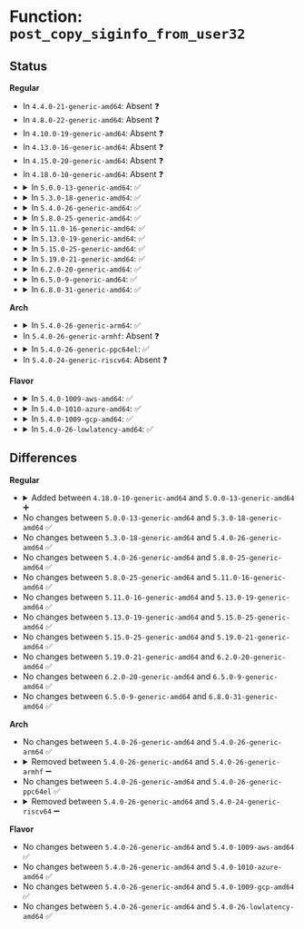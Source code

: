 # Function: <code>post_copy_siginfo_from_user32</code>

## Status
<b>Regular</b>
<ul>
<li>
In <code>4.4.0-21-generic-amd64</code>: Absent ❓
</li>
<li>
In <code>4.8.0-22-generic-amd64</code>: Absent ❓
</li>
<li>
In <code>4.10.0-19-generic-amd64</code>: Absent ❓
</li>
<li>
In <code>4.13.0-16-generic-amd64</code>: Absent ❓
</li>
<li>
In <code>4.15.0-20-generic-amd64</code>: Absent ❓
</li>
<li>
In <code>4.18.0-10-generic-amd64</code>: Absent ❓
</li>
<li>
<details>
<summary>In <code>5.0.0-13-generic-amd64</code>: ✅</summary>

```c
int post_copy_siginfo_from_user32(kernel_siginfo_t * to, const struct compat_siginfo * from)
```

```json
{
  "name": "post_copy_siginfo_from_user32",
  "collision_type": "Unique Static",
  "inline_type": "No",
  "funcs": [
    {
      "addr": 18446744071579541552,
      "name": "post_copy_siginfo_from_user32",
      "external": false,
      "loc": "kernel/signal.c:3195",
      "file": "kernel/signal.c",
      "inline": "seen, unknown",
      "caller_inline": [],
      "caller_func": [
        "kernel/signal.c:copy_siginfo_from_user32",
        "kernel/signal.c:__copy_siginfo_from_user32"
      ]
    }
  ],
  "symbols": [
    {
      "addr": 18446744071579541552,
      "name": "post_copy_siginfo_from_user32",
      "section": ".text",
      "bind": "STB_LOCAL",
      "size": 430
    }
  ]
}
```
</details>
</li>
<li>
<details>
<summary>In <code>5.3.0-18-generic-amd64</code>: ✅</summary>

```c
int post_copy_siginfo_from_user32(kernel_siginfo_t * to, const struct compat_siginfo * from)
```

```json
{
  "name": "post_copy_siginfo_from_user32",
  "collision_type": "Unique Static",
  "inline_type": "No",
  "funcs": [
    {
      "addr": 18446744071579562160,
      "name": "post_copy_siginfo_from_user32",
      "external": false,
      "loc": "kernel/signal.c:3324",
      "file": "kernel/signal.c",
      "inline": "seen, unknown",
      "caller_inline": [],
      "caller_func": [
        "kernel/signal.c:copy_siginfo_from_user32",
        "kernel/signal.c:__copy_siginfo_from_user32"
      ]
    }
  ],
  "symbols": [
    {
      "addr": 18446744071579562160,
      "name": "post_copy_siginfo_from_user32",
      "section": ".text",
      "bind": "STB_LOCAL",
      "size": 441
    }
  ]
}
```
</details>
</li>
<li>
<details>
<summary>In <code>5.4.0-26-generic-amd64</code>: ✅</summary>

```c
int post_copy_siginfo_from_user32(kernel_siginfo_t * to, const struct compat_siginfo * from)
```

```json
{
  "name": "post_copy_siginfo_from_user32",
  "collision_type": "Unique Static",
  "inline_type": "No",
  "funcs": [
    {
      "addr": 18446744071579588304,
      "name": "post_copy_siginfo_from_user32",
      "external": false,
      "loc": "kernel/signal.c:3329",
      "file": "kernel/signal.c",
      "inline": "seen, unknown",
      "caller_inline": [],
      "caller_func": [
        "kernel/signal.c:copy_siginfo_from_user32",
        "kernel/signal.c:__copy_siginfo_from_user32"
      ]
    }
  ],
  "symbols": [
    {
      "addr": 18446744071579588304,
      "name": "post_copy_siginfo_from_user32",
      "section": ".text",
      "bind": "STB_LOCAL",
      "size": 441
    }
  ]
}
```
</details>
</li>
<li>
<details>
<summary>In <code>5.8.0-25-generic-amd64</code>: ✅</summary>

```c
int post_copy_siginfo_from_user32(kernel_siginfo_t * to, const struct compat_siginfo * from)
```

```json
{
  "name": "post_copy_siginfo_from_user32",
  "collision_type": "Unique Static",
  "inline_type": "No",
  "funcs": [
    {
      "addr": 18446744071579613824,
      "name": "post_copy_siginfo_from_user32",
      "external": false,
      "loc": "kernel/signal.c:3347",
      "file": "kernel/signal.c",
      "inline": "seen, unknown",
      "caller_inline": [],
      "caller_func": [
        "kernel/signal.c:copy_siginfo_from_user32",
        "kernel/signal.c:__copy_siginfo_from_user32"
      ]
    }
  ],
  "symbols": [
    {
      "addr": 18446744071579613824,
      "name": "post_copy_siginfo_from_user32",
      "section": ".text",
      "bind": "STB_LOCAL",
      "size": 441
    }
  ]
}
```
</details>
</li>
<li>
<details>
<summary>In <code>5.11.0-16-generic-amd64</code>: ✅</summary>

```c
int post_copy_siginfo_from_user32(kernel_siginfo_t * to, const struct compat_siginfo * from)
```

```json
{
  "name": "post_copy_siginfo_from_user32",
  "collision_type": "Unique Static",
  "inline_type": "No",
  "funcs": [
    {
      "addr": 18446744071579594048,
      "name": "post_copy_siginfo_from_user32",
      "external": false,
      "loc": "kernel/signal.c:3367",
      "file": "kernel/signal.c",
      "inline": "seen, unknown",
      "caller_inline": [],
      "caller_func": [
        "kernel/signal.c:copy_siginfo_from_user32",
        "kernel/signal.c:__copy_siginfo_from_user32"
      ]
    }
  ],
  "symbols": [
    {
      "addr": 18446744071579594048,
      "name": "post_copy_siginfo_from_user32",
      "section": ".text",
      "bind": "STB_LOCAL",
      "size": 441
    }
  ]
}
```
</details>
</li>
<li>
<details>
<summary>In <code>5.13.0-19-generic-amd64</code>: ✅</summary>

```c
int post_copy_siginfo_from_user32(kernel_siginfo_t * to, const struct compat_siginfo * from)
```

```json
{
  "name": "post_copy_siginfo_from_user32",
  "collision_type": "Unique Static",
  "inline_type": "No",
  "funcs": [
    {
      "addr": 18446744071579599616,
      "name": "post_copy_siginfo_from_user32",
      "external": false,
      "loc": "kernel/signal.c:3392",
      "file": "kernel/signal.c",
      "inline": "seen, unknown",
      "caller_inline": [],
      "caller_func": [
        "kernel/signal.c:copy_siginfo_from_user32",
        "kernel/signal.c:__copy_siginfo_from_user32"
      ]
    }
  ],
  "symbols": [
    {
      "addr": 18446744071579599616,
      "name": "post_copy_siginfo_from_user32",
      "section": ".text",
      "bind": "STB_LOCAL",
      "size": 502
    }
  ]
}
```
</details>
</li>
<li>
<details>
<summary>In <code>5.15.0-25-generic-amd64</code>: ✅</summary>

```c
int post_copy_siginfo_from_user32(kernel_siginfo_t * to, const struct compat_siginfo * from)
```

```json
{
  "name": "post_copy_siginfo_from_user32",
  "collision_type": "Unique Static",
  "inline_type": "No",
  "funcs": [
    {
      "addr": 18446744071579674608,
      "name": "post_copy_siginfo_from_user32",
      "external": false,
      "loc": "kernel/signal.c:3480",
      "file": "kernel/signal.c",
      "inline": "seen, unknown",
      "caller_inline": [],
      "caller_func": [
        "kernel/signal.c:copy_siginfo_from_user32",
        "kernel/signal.c:__copy_siginfo_from_user32"
      ]
    }
  ],
  "symbols": [
    {
      "addr": 18446744071579674608,
      "name": "post_copy_siginfo_from_user32",
      "section": ".text",
      "bind": "STB_LOCAL",
      "size": 502
    }
  ]
}
```
</details>
</li>
<li>
<details>
<summary>In <code>5.19.0-21-generic-amd64</code>: ✅</summary>

```c
int post_copy_siginfo_from_user32(kernel_siginfo_t * to, const struct compat_siginfo * from)
```

```json
{
  "name": "post_copy_siginfo_from_user32",
  "collision_type": "Unique Static",
  "inline_type": "No",
  "funcs": [
    {
      "addr": 18446744071579771232,
      "name": "post_copy_siginfo_from_user32",
      "external": false,
      "loc": "kernel/signal.c:3461",
      "file": "kernel/signal.c",
      "inline": "seen, unknown",
      "caller_inline": [],
      "caller_func": [
        "kernel/signal.c:copy_siginfo_from_user32",
        "kernel/signal.c:__copy_siginfo_from_user32"
      ]
    }
  ],
  "symbols": [
    {
      "addr": 18446744071579771232,
      "name": "post_copy_siginfo_from_user32",
      "section": ".text",
      "bind": "STB_LOCAL",
      "size": 475
    }
  ]
}
```
</details>
</li>
<li>
<details>
<summary>In <code>6.2.0-20-generic-amd64</code>: ✅</summary>

```c
int post_copy_siginfo_from_user32(kernel_siginfo_t * to, const struct compat_siginfo * from)
```

```json
{
  "name": "post_copy_siginfo_from_user32",
  "collision_type": "Unique Static",
  "inline_type": "No",
  "funcs": [
    {
      "addr": 18446744071579903232,
      "name": "post_copy_siginfo_from_user32",
      "external": false,
      "loc": "kernel/signal.c:3463",
      "file": "kernel/signal.c",
      "inline": "seen, unknown",
      "caller_inline": [],
      "caller_func": [
        "kernel/signal.c:copy_siginfo_from_user32",
        "kernel/signal.c:__copy_siginfo_from_user32"
      ]
    }
  ],
  "symbols": [
    {
      "addr": 18446744071579903232,
      "name": "post_copy_siginfo_from_user32",
      "section": ".text",
      "bind": "STB_LOCAL",
      "size": 475
    }
  ]
}
```
</details>
</li>
<li>
<details>
<summary>In <code>6.5.0-9-generic-amd64</code>: ✅</summary>

```c
int post_copy_siginfo_from_user32(kernel_siginfo_t * to, const struct compat_siginfo * from)
```

```json
{
  "name": "post_copy_siginfo_from_user32",
  "collision_type": "Unique Static",
  "inline_type": "No",
  "funcs": [
    {
      "addr": 18446744071579952960,
      "name": "post_copy_siginfo_from_user32",
      "external": false,
      "loc": "kernel/signal.c:3487",
      "file": "kernel/signal.c",
      "inline": "seen, unknown",
      "caller_inline": [],
      "caller_func": [
        "kernel/signal.c:copy_siginfo_from_user32",
        "kernel/signal.c:__copy_siginfo_from_user32"
      ]
    }
  ],
  "symbols": [
    {
      "addr": 18446744071579952960,
      "name": "post_copy_siginfo_from_user32",
      "section": ".text",
      "bind": "STB_LOCAL",
      "size": 476
    }
  ]
}
```
</details>
</li>
<li>
<details>
<summary>In <code>6.8.0-31-generic-amd64</code>: ✅</summary>

```c
int post_copy_siginfo_from_user32(kernel_siginfo_t * to, const struct compat_siginfo * from)
```

```json
{
  "name": "post_copy_siginfo_from_user32",
  "collision_type": "Unique Static",
  "inline_type": "No",
  "funcs": [
    {
      "addr": 18446744071579992256,
      "name": "post_copy_siginfo_from_user32",
      "external": false,
      "loc": "kernel/signal.c:3498",
      "file": "kernel/signal.c",
      "inline": "seen, unknown",
      "caller_inline": [],
      "caller_func": [
        "kernel/signal.c:copy_siginfo_from_user32",
        "kernel/signal.c:__copy_siginfo_from_user32"
      ]
    }
  ],
  "symbols": [
    {
      "addr": 18446744071579992256,
      "name": "post_copy_siginfo_from_user32",
      "section": ".text",
      "bind": "STB_LOCAL",
      "size": 476
    }
  ]
}
```
</details>
</li>
</ul>
<b>Arch</b>
<ul>
<li>
<details>
<summary>In <code>5.4.0-26-generic-arm64</code>: ✅</summary>

```c
int post_copy_siginfo_from_user32(kernel_siginfo_t * to, const struct compat_siginfo * from)
```

```json
{
  "name": "post_copy_siginfo_from_user32",
  "collision_type": "Unique Static",
  "inline_type": "No",
  "funcs": [
    {
      "addr": 18446603336490752072,
      "name": "post_copy_siginfo_from_user32",
      "external": false,
      "loc": "kernel/signal.c:3329",
      "file": "kernel/signal.c",
      "inline": "seen, unknown",
      "caller_inline": [],
      "caller_func": [
        "kernel/signal.c:copy_siginfo_from_user32",
        "kernel/signal.c:__copy_siginfo_from_user32"
      ]
    }
  ],
  "symbols": [
    {
      "addr": 18446603336490752072,
      "name": "post_copy_siginfo_from_user32",
      "section": ".text",
      "bind": "STB_LOCAL",
      "size": 396
    }
  ]
}
```
</details>
</li>
<li>
In <code>5.4.0-26-generic-armhf</code>: Absent ❓
</li>
<li>
<details>
<summary>In <code>5.4.0-26-generic-ppc64el</code>: ✅</summary>

```c
int post_copy_siginfo_from_user32(kernel_siginfo_t * to, const struct compat_siginfo * from)
```

```json
{
  "name": "post_copy_siginfo_from_user32",
  "collision_type": "Unique Static",
  "inline_type": "No",
  "funcs": [
    {
      "addr": 13835058055283577952,
      "name": "post_copy_siginfo_from_user32",
      "external": false,
      "loc": "kernel/signal.c:3329",
      "file": "kernel/signal.c",
      "inline": "seen, unknown",
      "caller_inline": [],
      "caller_func": [
        "kernel/signal.c:copy_siginfo_from_user32",
        "kernel/signal.c:__copy_siginfo_from_user32"
      ]
    }
  ],
  "symbols": [
    {
      "addr": 13835058055283577952,
      "name": "post_copy_siginfo_from_user32",
      "section": ".text",
      "bind": "STB_LOCAL",
      "size": 540
    }
  ]
}
```
</details>
</li>
<li>
In <code>5.4.0-24-generic-riscv64</code>: Absent ❓
</li>
</ul>
<b>Flavor</b>
<ul>
<li>
<details>
<summary>In <code>5.4.0-1009-aws-amd64</code>: ✅</summary>

```c
int post_copy_siginfo_from_user32(kernel_siginfo_t * to, const struct compat_siginfo * from)
```

```json
{
  "name": "post_copy_siginfo_from_user32",
  "collision_type": "Unique Static",
  "inline_type": "No",
  "funcs": [
    {
      "addr": 18446744071579564608,
      "name": "post_copy_siginfo_from_user32",
      "external": false,
      "loc": "kernel/signal.c:3329",
      "file": "kernel/signal.c",
      "inline": "seen, unknown",
      "caller_inline": [],
      "caller_func": [
        "kernel/signal.c:copy_siginfo_from_user32",
        "kernel/signal.c:__copy_siginfo_from_user32"
      ]
    }
  ],
  "symbols": [
    {
      "addr": 18446744071579564608,
      "name": "post_copy_siginfo_from_user32",
      "section": ".text",
      "bind": "STB_LOCAL",
      "size": 441
    }
  ]
}
```
</details>
</li>
<li>
<details>
<summary>In <code>5.4.0-1010-azure-amd64</code>: ✅</summary>

```c
int post_copy_siginfo_from_user32(kernel_siginfo_t * to, const struct compat_siginfo * from)
```

```json
{
  "name": "post_copy_siginfo_from_user32",
  "collision_type": "Unique Static",
  "inline_type": "No",
  "funcs": [
    {
      "addr": 18446744071579493216,
      "name": "post_copy_siginfo_from_user32",
      "external": false,
      "loc": "kernel/signal.c:3329",
      "file": "kernel/signal.c",
      "inline": "seen, unknown",
      "caller_inline": [],
      "caller_func": [
        "kernel/signal.c:copy_siginfo_from_user32",
        "kernel/signal.c:__copy_siginfo_from_user32"
      ]
    }
  ],
  "symbols": [
    {
      "addr": 18446744071579493216,
      "name": "post_copy_siginfo_from_user32",
      "section": ".text",
      "bind": "STB_LOCAL",
      "size": 441
    }
  ]
}
```
</details>
</li>
<li>
<details>
<summary>In <code>5.4.0-1009-gcp-amd64</code>: ✅</summary>

```c
int post_copy_siginfo_from_user32(kernel_siginfo_t * to, const struct compat_siginfo * from)
```

```json
{
  "name": "post_copy_siginfo_from_user32",
  "collision_type": "Unique Static",
  "inline_type": "No",
  "funcs": [
    {
      "addr": 18446744071579561888,
      "name": "post_copy_siginfo_from_user32",
      "external": false,
      "loc": "kernel/signal.c:3329",
      "file": "kernel/signal.c",
      "inline": "seen, unknown",
      "caller_inline": [],
      "caller_func": [
        "kernel/signal.c:copy_siginfo_from_user32",
        "kernel/signal.c:__copy_siginfo_from_user32"
      ]
    }
  ],
  "symbols": [
    {
      "addr": 18446744071579561888,
      "name": "post_copy_siginfo_from_user32",
      "section": ".text",
      "bind": "STB_LOCAL",
      "size": 441
    }
  ]
}
```
</details>
</li>
<li>
<details>
<summary>In <code>5.4.0-26-lowlatency-amd64</code>: ✅</summary>

```c
int post_copy_siginfo_from_user32(kernel_siginfo_t * to, const struct compat_siginfo * from)
```

```json
{
  "name": "post_copy_siginfo_from_user32",
  "collision_type": "Unique Static",
  "inline_type": "No",
  "funcs": [
    {
      "addr": 18446744071579595376,
      "name": "post_copy_siginfo_from_user32",
      "external": false,
      "loc": "kernel/signal.c:3329",
      "file": "kernel/signal.c",
      "inline": "seen, unknown",
      "caller_inline": [],
      "caller_func": [
        "kernel/signal.c:copy_siginfo_from_user32",
        "kernel/signal.c:__copy_siginfo_from_user32"
      ]
    }
  ],
  "symbols": [
    {
      "addr": 18446744071579595376,
      "name": "post_copy_siginfo_from_user32",
      "section": ".text",
      "bind": "STB_LOCAL",
      "size": 441
    }
  ]
}
```
</details>
</li>
</ul>

## Differences
<b>Regular</b>
<ul>
<li>
<details>
<summary>Added between <code>4.18.0-10-generic-amd64</code> and <code>5.0.0-13-generic-amd64</code> ➕</summary>

```c
int post_copy_siginfo_from_user32(kernel_siginfo_t * to, const struct compat_siginfo * from)
```
</details>
</li>
<li>
No changes between <code>5.0.0-13-generic-amd64</code> and <code>5.3.0-18-generic-amd64</code> ✅
</li>
<li>
No changes between <code>5.3.0-18-generic-amd64</code> and <code>5.4.0-26-generic-amd64</code> ✅
</li>
<li>
No changes between <code>5.4.0-26-generic-amd64</code> and <code>5.8.0-25-generic-amd64</code> ✅
</li>
<li>
No changes between <code>5.8.0-25-generic-amd64</code> and <code>5.11.0-16-generic-amd64</code> ✅
</li>
<li>
No changes between <code>5.11.0-16-generic-amd64</code> and <code>5.13.0-19-generic-amd64</code> ✅
</li>
<li>
No changes between <code>5.13.0-19-generic-amd64</code> and <code>5.15.0-25-generic-amd64</code> ✅
</li>
<li>
No changes between <code>5.15.0-25-generic-amd64</code> and <code>5.19.0-21-generic-amd64</code> ✅
</li>
<li>
No changes between <code>5.19.0-21-generic-amd64</code> and <code>6.2.0-20-generic-amd64</code> ✅
</li>
<li>
No changes between <code>6.2.0-20-generic-amd64</code> and <code>6.5.0-9-generic-amd64</code> ✅
</li>
<li>
No changes between <code>6.5.0-9-generic-amd64</code> and <code>6.8.0-31-generic-amd64</code> ✅
</li>
</ul>
<b>Arch</b>
<ul>
<li>
No changes between <code>5.4.0-26-generic-amd64</code> and <code>5.4.0-26-generic-arm64</code> ✅
</li>
<li>
<details>
<summary>Removed between <code>5.4.0-26-generic-amd64</code> and <code>5.4.0-26-generic-armhf</code> ➖</summary>

```c
int post_copy_siginfo_from_user32(kernel_siginfo_t * to, const struct compat_siginfo * from)
```
</details>
</li>
<li>
No changes between <code>5.4.0-26-generic-amd64</code> and <code>5.4.0-26-generic-ppc64el</code> ✅
</li>
<li>
<details>
<summary>Removed between <code>5.4.0-26-generic-amd64</code> and <code>5.4.0-24-generic-riscv64</code> ➖</summary>

```c
int post_copy_siginfo_from_user32(kernel_siginfo_t * to, const struct compat_siginfo * from)
```
</details>
</li>
</ul>
<b>Flavor</b>
<ul>
<li>
No changes between <code>5.4.0-26-generic-amd64</code> and <code>5.4.0-1009-aws-amd64</code> ✅
</li>
<li>
No changes between <code>5.4.0-26-generic-amd64</code> and <code>5.4.0-1010-azure-amd64</code> ✅
</li>
<li>
No changes between <code>5.4.0-26-generic-amd64</code> and <code>5.4.0-1009-gcp-amd64</code> ✅
</li>
<li>
No changes between <code>5.4.0-26-generic-amd64</code> and <code>5.4.0-26-lowlatency-amd64</code> ✅
</li>
</ul>
